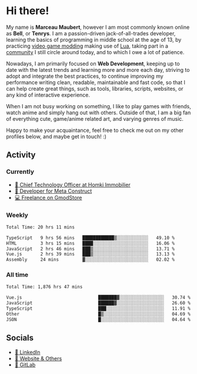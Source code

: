 # Hi there!

My name is **Marceau Maubert**, however I am most commonly known online as **Bell**, or **Tenrys**. I am a passion-driven jack-of-all-trades developer, learning the basics of programming in middle school at the age of 13, by practicing [video game modding](https://garrysmod.com) making use of [Lua](https://lua.org), taking part in a [community](https://metastruct.net) I still circle around today, and to which I owe a lot of patience.

Nowadays, I am primarily focused on **Web Development**, keeping up to date with the latest trends and learning more and more each day, striving to adopt  and integrate the best practices, to continue improving my performance writing clean, readable, maintainable and fast code, so that I can help create great things, such as tools, libraries, scripts, websites, or any kind of interactive experience.

When I am not busy working on something, I like to play games with friends, watch anime and simply hang out with others. Outside of that, I am a big fan of everything cute, game/anime related art, and varying genres of music.

Happy to make your acquaintance, feel free to check me out on my other profiles below, and maybe get in touch! :)

## Activity

### Currently

- [🏢 Chief Technology Officer at Homki Immobilier](https://homki-immobilier.com)
- [🎈 Developer for Meta Construct](https://metastruct.net)
- [💻 Freelance on GmodStore](https://www.gmodstore.com/users/Tenrys)

### Weekly
<!--START_SECTION:wakaWeekly-->

```txt
Total Time: 20 hrs 11 mins

TypeScript   9 hrs 56 mins   ████████████▒░░░░░░░░░░░░   49.10 %
HTML         3 hrs 15 mins   ████░░░░░░░░░░░░░░░░░░░░░   16.06 %
JavaScript   2 hrs 46 mins   ███▒░░░░░░░░░░░░░░░░░░░░░   13.71 %
Vue.js       2 hrs 39 mins   ███▒░░░░░░░░░░░░░░░░░░░░░   13.13 %
Assembly     24 mins         ▓░░░░░░░░░░░░░░░░░░░░░░░░   02.02 %
```

<!--END_SECTION:wakaWeekly-->

### All time
<!--START_SECTION:wakaTotal-->

```txt
Total Time: 1,876 hrs 47 mins

Vue.js                             ███████▓░░░░░░░░░░░░░░░░░   30.74 %
JavaScript                         ██████▓░░░░░░░░░░░░░░░░░░   26.60 %
TypeScript                         ███░░░░░░░░░░░░░░░░░░░░░░   11.91 %
Other                              █▒░░░░░░░░░░░░░░░░░░░░░░░   04.69 %
JSON                               █░░░░░░░░░░░░░░░░░░░░░░░░   04.64 %
```

<!--END_SECTION:wakaTotal-->

## Socials

- [👔 LinkedIn](https://www.linkedin.com/in/marceau-maubert)
- [🔗 Website & Others](https://bell.moe)
- [🦊 GitLab](https://gitlab.com/Tenrys)
